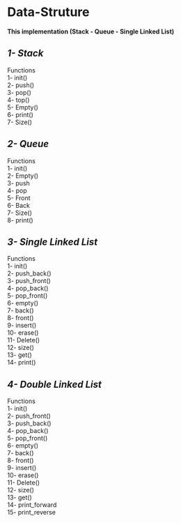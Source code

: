 # Data-Struture
**This implementation (Stack - Queue - Single Linked List)**

## ***1- Stack***
Functions   <br>
1- init()   <br>
2- push()   <br>
3- pop()    <br>
4- top()    <br>
5- Empty()  <br>
6- print()  <br>
7- Size()   <br>

## ***2- Queue***
Functions   <br>
1- init()   <br>
2- Empty()  <br>
3- push     <br>
4- pop      <br>
5- Front    <br>
6- Back     <br>
7- Size()   <br>
8- print()  <br>

## ***3- Single Linked List***
Functions        <br>
1- init()        <br>
2- push_back()   <br>
3- push_front()  <br>
4- pop_back()    <br>
5- pop_front()   <br>
6- empty()       <br>
7- back()        <br>
8- front()       <br>
9- insert()      <br>
10- erase()      <br>
11- Delete()     <br>
12- size()       <br>
13- get()        <br>
14- print()      <br>

## ***4- Double Linked List***
Functions        <br>
1- init()        <br>
2- push_front()  <br>
3- push_back()   <br>
4- pop_back()    <br>
5- pop_front()   <br>
6- empty()       <br>
7- back()        <br>
8- front()       <br>
9- insert()      <br>
10- erase()      <br>
11- Delete()     <br>
12- size()       <br>
13- get()        <br>
14- print_forward <br>
15- print_reverse <br>








